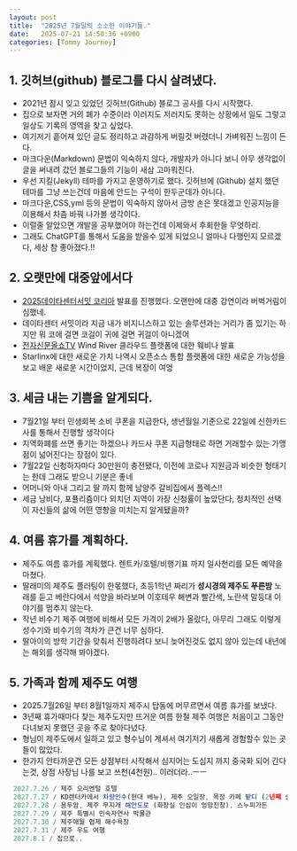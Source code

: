 ```yaml
---
layout: post
title:  "2025년 7월달의 소소한 이야기들."
date:   2025-07-21 14:50:36 +0900
categories: [Tommy Journey]
---
```


## 1. 깃허브(github) 블로그를 다시 살려냈다. 

- 2021년 잠시 잊고 있었던 깃허브(Github) 블로그 공사를 다시 시작했다. 
- 집으로 보자면 거의 폐가 수준이라 이러지도 저러지도 못하는 상황에서 일도 그렇고 일상도 기록의 영역을 찾고 싶었다.
- 여기저기 흩어져 있던 글도 정리하고 과감하게 버릴것 버렸더니 가벼워진 느낌이 든다. 
- 마크다운(Markdown) 문법이 익숙하지 않다, 개발자가 아니다 보니 아무 생각없이 글을 써내려 갔던 블로그들의 기능이 새삼 고마워진다.
- 우선 지킬(Jekyll) 테마를 가지고 운영하기로 했다. 깃허브에 (Github) 설치 했던 테마를 그냥 쓰는건데 마음에 안드는 구석이 한두군데가 아니다.
- 마크다운,CSS,yml 등의 문법이 익숙하지 않아서 금방 손은 못대겠고 인공지능을 이용해서 차츰 바꿔 나가볼 생각이다. 
- 이럴줄 알았으면 개발을 공부했어야 하는건데 이제와서 후회한들 무엇하리. 
- 그래도 ChatGPT를 통해서 도움을 받을수 있게 되었으니 얼마나 다행인지 모르겠다, 세상 참 좋아졌다.!! 


## 2. 오랫만에 대중앞에서다 

* [2025데이타센터서밋 코리아](https://www.sek.co.kr/2025/datacenter) 발표를 진행했다. 오랜만에 대중 강연이라 버벅거림이 심했네.
* 데이타센터 서밋이라 지금 내가 비지니스하고 있는 솔루션과는 거리가 좀 있기는 하지만 뭐 코에 걸면 코걸이 귀에 걸면 귀걸이 아니겠어
* [전자신문올쇼TV](https://www.youtube.com/watch?v=Dp1haHlRdmM) Wind River 클라우드 플랫폼에 대한 웨비나 발표
* Starlinx에 대한 새로운 가치 나역시 오픈소스 통합 플랫폼에 대한 새로운 가능성을 보고 배운 새로운 시간이었지, 근데 복장이 여엉

## 3. 세금 내는 기쁨을 알게되다.

* 7월21일 부터 민생회복 소비 쿠폰을 지급한다, 생년월일 기준으로 22일에 신한카드사를 통해서 진행할 생각이다
* 지역화폐를 쓰면 좋기는 하겠으나 카드사 쿠폰 지급형태로 하면 거래할수 있는 가맹점이 넒어진다는 장점이 있다. 
* 7월22일 신청하자마다 30만원이 충전됐다, 이전에 코로나 지원금과 비슷한 형태기는 한데 그래도 받으니 기분은 좋네 
* 어머니와 아내 그리고 딸 까지 함께 남양주 갈비집에서 플렉스!!
* 세금 낭비다, 포퓰리즘이다 외치던 지역이 가장 신청률이 높았단다, 정치적인 선택이 자신들의 삶에 어떤 영향을 미치는지 알게됐을까?

## 4. 여름 휴가를 계획하다.

* 제주도 여름 휴가를 계획했다. 렌트카/호텔/비행기표 까지 일사천리를 모든 예약을 마쳤다. 
* 딸래미의 제주도 플러팅이 한몫했다, 초등1학년 짜리가 **성시경의 제주도 푸른밤** 노래를 듣고 베란다에서 석양을 바라보며 이호테우
해변과 빨간색, 노란색 말등대 이야기를 멈추지 않는다. 
* 작년 비수기 제주 여행에 비해서 모든 가격이 2배가 올랐다, 아무리 그래도 이렇게 성수기와 비수기의 격차가 큰건 너무 심하다.
* 딸아이의 방학 기간을 맞춰서 진행하려다 보니 늦어진것도 없지 않아 있는데 내년에는 해외를 생각해 봐야겠다.

## 5. 가족과 함께 제주도 여행 
* 2025.7월26일 부터 8월1일까지 제주시 탑동에 머무르면서 여름 휴가를 보냈다. 
* 3년째 휴가때마다 찾는 제주도지만 뜨거운 여름 한철 제주 여행은 처음이고 그동안 다녀보지 못했던 곳을 주로 찾아다녔다.
* 형님이 제주도에서 일하고 있고 형수님이 계셔서 여기저기 새롭게 경험할수 있는 곳들이 많았다.
* 한가지 안타까운건 모든 상점부터 시작해서 심지어는 도심지 까지 중국화 되어 간다는것, 상점 사장님 나를 보고 쓰천(4천원).. 이러더라..ㅡㅡ  
```javascript
 2027.7.26 / 제주 오리엔털 호텔 
 2027.7.27 / KD렌터카에서 차량인수(현대 베뉴), 제주 오일장, 목장 카페 밭디 (2년째 승마체험), 성산일출봉, 이호테우 해변
 2027.7.28 / 용두암, 제주 무지개 해안도로 (화장실 인심이 엉망진창), 스누피가든
 2027.7.29 / 제주 특별시 민속자연사 박물관
 2027.7.30 / 제주애월 협제 해수욕장
 2027.7.31 / 제주 우도 여행 
 2027.8.1 / 집으로.. 
```


